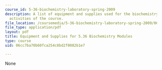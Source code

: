 ```yaml
---
course_id: 5-36-biochemistry-laboratory-spring-2009
description: A list of equipment and supplies used for the biochemistry laboratory
  activities of the course.
file_location: /coursemedia/5-36-biochemistry-laboratory-spring-2009/06cc7ba70b60fca254c8bd2f0082b1e7_equipsupplie.pdf
file_type: application/pdf
layout: pdf
title: Equipment and Supplies for 5.36 Biochemistry Modules
type: course
uid: 06cc7ba70b60fca254c8bd2f0082b1e7

---
```

None
